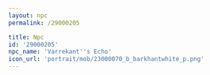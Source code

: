 ```yaml
---
layout: npc
permalink: /29000205

title: Npc
id: '29000205'
npc_name: 'Varrekant''s Echo'
icon_url: 'portrait/mob/23000070_b_barkhantwhite_p.png'
---
```

